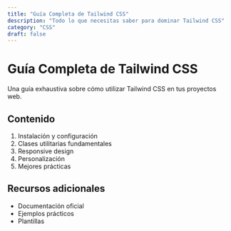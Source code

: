 ```yaml
---
title: "Guía Completa de Tailwind CSS"
description: "Todo lo que necesitas saber para dominar Tailwind CSS"
category: "CSS"
draft: false
---
```


# Guía Completa de Tailwind CSS

Una guía exhaustiva sobre cómo utilizar Tailwind CSS en tus proyectos web.

## Contenido

1. Instalación y configuración
2. Clases utilitarias fundamentales
3. Responsive design
4. Personalización
5. Mejores prácticas

## Recursos adicionales

- Documentación oficial
- Ejemplos prácticos
- Plantillas